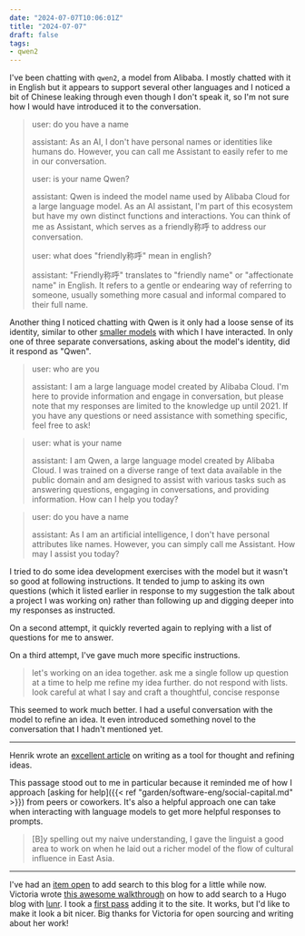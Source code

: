 ```yaml
---
date: "2024-07-07T10:06:01Z"
title: "2024-07-07"
draft: false
tags:
- qwen2
---
```


I've been chatting with `qwen2`, a model from Alibaba.
I mostly chatted with it in English but it appears to support several other languages and I noticed a bit of Chinese leaking through even though I don't speak it, so I'm not sure how I would have introduced it to the conversation.

> user: do you have a name
>
> assistant: As an AI, I don't have personal names or identities like humans do. However, you can call me Assistant to easily refer to me in our conversation.
>
> user: is your name Qwen?
>
> assistant: Qwen is indeed the model name used by Alibaba Cloud for a large language model. As an AI assistant, I'm part of this ecosystem but have my own distinct functions and interactions.
> You can think of me as Assistant, which serves as a friendly称呼 to address our conversation.
>
> user: what does "friendly称呼" mean in english?
>
> assistant: "Friendly称呼" translates to "friendly name" or "affectionate name" in English. It refers to a gentle or endearing way of referring to someone, usually something more casual and informal compared to their full name.

Another thing I noticed chatting with Qwen is it only had a loose sense of its identity, similar to other [smaller models](logs/2024/06/21) with which I have interacted.
In only one of three separate conversations, asking about the model's identity, did it respond as "Qwen".

> user: who are you
>
> assistant: I am a large language model created by Alibaba Cloud. I'm here to provide information and engage in conversation, but please note that my responses are limited to the knowledge up until 2021. If you have any questions or need assistance with something specific, feel free to ask!

> user: what is your name
>
> assistant: I am Qwen, a large language model created by Alibaba Cloud. I was trained on a diverse range of text data available in the public domain and am designed to assist with various tasks such as answering questions, engaging in conversations, and providing information. How can I help you today?

> user: do you have a name
>
> assistant: As I am an artificial intelligence, I don't have personal attributes like names. However, you can simply call me Assistant. How may I assist you today?

I tried to do some idea development exercises with the model but it wasn't so good at following instructions.
It tended to jump to asking its own questions (which it listed earlier in response to my suggestion the talk about a project I was working on) rather than following up and digging deeper into my responses as instructed.

On a second attempt, it quickly reverted again to replying with a list of questions for me to answer.

On a third attempt, I've gave much more specific instructions.

> let's working on an idea together. ask me a single follow up question at a time to help me refine my idea further. do not respond with lists. look careful at what I say and craft a thoughtful, concise response

This seemed to work much better.
I had a useful conversation with the model to refine an idea.
It even introduced something novel to the conversation that I hadn't mentioned yet.

---

Henrik wrote an [excellent article](https://www.henrikkarlsson.xyz/p/writing-to-think) on writing as a tool for thought and refining ideas.

This passage stood out to me in particular because it reminded me of how I approach [asking for help]({{< ref "garden/software-eng/social-capital.md" >}}) from peers or coworkers.
It's also a helpful approach one can take when interacting with language models to get more helpful responses to prompts.

> [B]y spelling out my naive understanding, I gave the linguist a good area to work on when he laid out a richer model of the flow of cultural influence in East Asia.

---

I've had an [item open](https://github.com/danielcorin/blog/issues/23) to add search to this blog for a little while now.
Victoria wrote [this awesome walkthrough](https://victoria.dev/blog/add-search-to-hugo-static-sites-with-lunr/) on how to add search to a Hugo blog with [lunr](https://github.com/olivernn/lunr.js/).
I took a [first pass](/search) adding it to the site.
It works, but I'd like to make it look a bit nicer.
Big thanks for Victoria for open sourcing and writing about her work!
